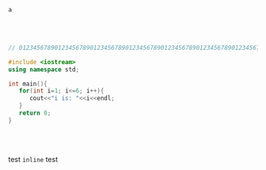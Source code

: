 ```txt
a
```

<br />
<br />

```js
// 01234567890123456789012345678901234567890123456789012345678901234567890123456789012345678901234567890123456789012345678901234567890123456789012345678901234567890123456789012345678901234567890123456789012345678901234567890123456789
```

```cpp
#include <iostream>
using namespace std;

int main(){
   for(int i=1; i<=6; i++){
      cout<<"i is: "<<i<<endl;
   }
   return 0;
}
```

<br />
<br />

test `inline` test